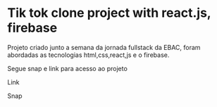 # Tik tok clone project with react.js, firebase

Projeto criado junto a semana da jornada fullstack da EBAC, foram abordadas as tecnologias html,css,react,js e o firebase.

Segue snap e link para acesso ao projeto

Link 

Snap

<img url="https://firebasestorage.googleapis.com/v0/b/tik-tok---jornada-f0309.appspot.com/o/tik-tok---jornada-f0309.web.app_(iPhone%20SE).png?alt=media&token=c62411fd-6f6b-4acd-9f58-91781c041534" />

